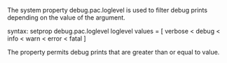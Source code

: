 
The system property debug.pac.loglevel is used to filter debug prints depending on the value of the argument.

syntax: setprop debug.pac.loglevel <loglevel>
 loglevel values = [ verbose < debug < info < warn < error < fatal ]

The property permits debug prints that are greater than or equal to <loglevel> value.